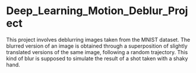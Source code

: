 # Deep_Learning_Motion_Deblur_Project
This project involves deblurring images taken from the MNIST dataset. The blurred version of an image is obtained through a superposition of slightly translated versions of the same image, following a random trajectory. This kind of blur is supposed to simulate the result of a shot taken with a shaky hand.
